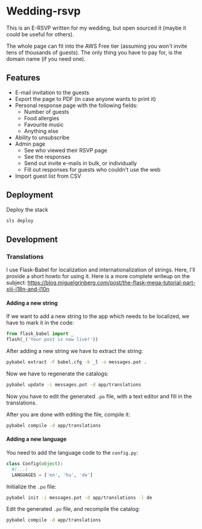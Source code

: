 # Wedding-rsvp

This is an E-RSVP written for my wedding, but open sourced it
(maybe it could be useful for others).

The whole page can fit into the AWS Free tier
(assuming you won't invite tens of thousands of guests).
The only thing you have to pay for, is the domain name (if you need one).

## Features

* E-mail invitation to the guests
* Export the page to PDF (in case anyone wants to print it) 
* Personal response page with the following fields:
  * Number of guests
  * Food allergies
  * Favourite music
  * Anything else
* Ability to unsubscribe
* Admin page
  * See who viewed their RSVP page
  * See the responses
  * Send out invite e-mails in bulk, or individually
  * Fill out responses for guests who couldn't use the web
* Import guest list from CSV

## Deployment

Deploy the stack
```bash
sls deploy
```

## Development

### Translations

I use Flask-Babel for localization and internationalization of strings. Here, I'll provide
a short howto for using it. Here is a more complete writeup on the subject: https://blog.miguelgrinberg.com/post/the-flask-mega-tutorial-part-xiii-i18n-and-l10n

#### Adding a new string

If we want to add a new string to the app which needs to be localized, we have to mark it
in the code:

```python
from flask_babel import _
flash(_('Your post is now live!'))
```

After adding a new string we have to extract the string:

```bash
pybabel extract -F babel.cfg -k _l -o messages.pot .
```

Now we have to regenerate the catalogs:

```bash
pybabel update -i messages.pot -d app/translations
```

Now you have to edit the generated `.po` file, with a text editor and fill in the translations.

After you are done with editing the file, compile it:

```bash
pybabel compile -d app/translations
```

#### Adding a new language

You need to add the language code to the `config.py`:

```python
class Config(object):
  #(...)
  LANGUAGES = ['en', 'hu', 'de']
```

Initialize the `.po` file:

```bash
pybabel init -i messages.pot -d app/translations -l de
```

Edit the generated `.po` file, and recompile the catalog:

```bash
pybabel compile -d app/translations
```
